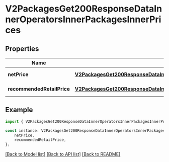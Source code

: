 # V2PackagesGet200ResponseDataInnerOperatorsInnerPackagesInnerPrices


## Properties

Name | Type | Description | Notes
------------ | ------------- | ------------- | -------------
**netPrice** | [**V2PackagesGet200ResponseDataInnerOperatorsInnerPackagesInnerPricesNetPrice**](V2PackagesGet200ResponseDataInnerOperatorsInnerPackagesInnerPricesNetPrice.md) |  | [default to undefined]
**recommendedRetailPrice** | [**V2PackagesGet200ResponseDataInnerOperatorsInnerPackagesInnerPricesRecommendedRetailPrice**](V2PackagesGet200ResponseDataInnerOperatorsInnerPackagesInnerPricesRecommendedRetailPrice.md) |  | [default to undefined]

## Example

```typescript
import { V2PackagesGet200ResponseDataInnerOperatorsInnerPackagesInnerPrices } from '@hiilo/airalo';

const instance: V2PackagesGet200ResponseDataInnerOperatorsInnerPackagesInnerPrices = {
    netPrice,
    recommendedRetailPrice,
};
```

[[Back to Model list]](../README.md#documentation-for-models) [[Back to API list]](../README.md#documentation-for-api-endpoints) [[Back to README]](../README.md)
